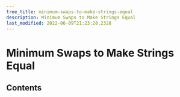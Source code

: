 ```yaml
---
tree_title: minimum-swaps-to-make-strings-equal
description: Minimum Swaps to Make Strings Equal
last_modified: 2022-06-09T21:23:28.2328
---
```


# Minimum Swaps to Make Strings Equal

## Contents
